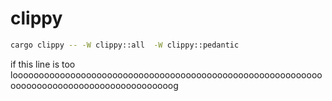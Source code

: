 # clippy

```bash
cargo clippy -- -W clippy::all  -W clippy::pedantic
```

if this line is too loooooooooooooooooooooooooooooooooooooooooooooooooooooooooooooooooooooooooooooooooooooooooog
